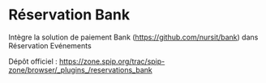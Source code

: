 # Réservation Bank

Intègre la solution de paiement Bank (https://github.com/nursit/bank) dans Réservation Evénements

Dépôt officiel : https://zone.spip.org/trac/spip-zone/browser/_plugins_/reservations_bank
